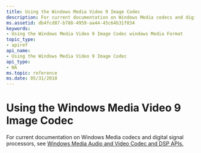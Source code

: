 ```yaml
---
title: Using the Windows Media Video 9 Image Codec
description: For current documentation on Windows Media codecs and digital signal processors, see Windows Media Audio and Video Codec and DSP APIs. | Using the Windows Media Video 9 Image Codec
ms.assetid: db4fcd87-b788-4959-aa44-45c64b31f034
keywords:
- Using the Windows Media Video 9 Image Codec windows Media Format
topic_type:
- apiref
api_name:
- Using the Windows Media Video 9 Image Codec
api_type:
- NA
ms.topic: reference
ms.date: 05/31/2018
---
```


# Using the Windows Media Video 9 Image Codec

For current documentation on Windows Media codecs and digital signal processors, see [Windows Media Audio and Video Codec and DSP APIs.](/previous-versions//dd464626(v=vs.85))

 

 
